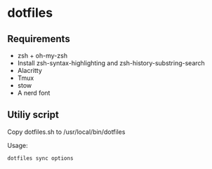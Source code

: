 # dotfiles

## Requirements

- zsh + oh-my-zsh
- Install zsh-syntax-highlighting and zsh-history-substring-search
- Alacritty
- Tmux
- stow
- A nerd font

## Utiliy script

Copy dotfiles.sh to /usr/local/bin/dotfiles

Usage:

```bash
dotfiles sync options
```

